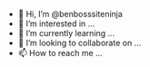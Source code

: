 - 👋 Hi, I’m @benbosssiteninja
- 👀 I’m interested in ...
- 🌱 I’m currently learning ...
- 💞️ I’m looking to collaborate on ...
- 📫 How to reach me ...

<!---
benbosssiteninja/benbosssiteninja is a ✨ special ✨ repository because its `README.md` (this file) appears on your GitHub profile.
You can click the Preview link to take a look at your changes.
--->
